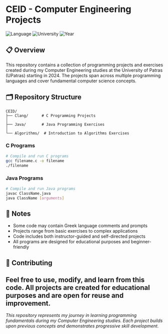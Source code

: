 # CEID - Computer Engineering Projects

![Language](https://img.shields.io/badge/Language-C%2FJava-blue)
![University](https://img.shields.io/badge/University-UPatras-green)
![Year](https://img.shields.io/badge/Year-2024-orange)

## 📋 Overview

This repository contains a collection of programming projects and exercises created during my Computer Engineering studies at the University of Patras (UPatras) starting in 2024. The projects span across multiple programming languages and cover fundamental computer science concepts.  


## 🗂️ Repository Structure

```
CEID/
├── Clang/      # C Programming Projects
│   
├── Java/       # Java Programming Exercises
│ 
└── Algorithms/  # Introduction to Algorithms Exercises
```

### C Programs
```bash
# Compile and run C programs
gcc filename.c -o filename
./filename
```

### Java Programs
```bash
# Compile and run Java programs
javac ClassName.java
java ClassName [arguments]
```

## 📝 Notes

- Some code may contain Greek language comments and prompts
- Projects range from basic exercises to complex applications
- Code includes both instructor-guided and self-directed projects
- All programs are designed for educational purposes and beginner-friendly

## 🤝 Contributing

Feel free to use, modify, and learn from this code. All projects are created for educational purposes and are open for reuse and improvement.
---

*This repository represents my journey in learning programming fundamentals during my Computer Engineering studies. Each project builds upon previous concepts and demonstrates progressive skill development.*

